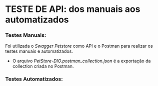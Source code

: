 # TESTE DE API: dos manuais aos automatizados

### Testes Manuais: 
Foi utilizada o *Swagger Petstore* como API e o Postman para realizar os testes manuais e automatizados.
 - O arquivo *PetStore-DIO.postman_collection.json* é a exportação da collection criada no Postman.

### Testes Automatizados: